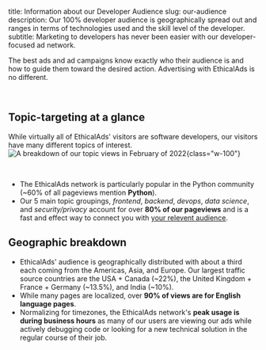 title: Information about our Developer Audience
slug: our-audience
description: Our 100% developer audience is geographically spread out and ranges in terms of technologies used and the skill level of the developer.
subtitle: Marketing to developers has never been easier with our developer-focused ad network.

The best ads and ad campaigns know exactly who their audience is
and how to guide them toward the desired action.
Advertising with EthicalAds is no different.

​
## Topic-targeting at a glance
While virtually all of EthicalAds' visitors are software developers,
our visitors have many different topics of interest.
![A breakdown of our topic views in February of 2022](../images/pages/learning-hub/topic-breakdown.png){class="w-100"}

​

* The EthicalAds network is particularly popular in the Python community (~60% of all pageviews mention **Python**).
* Our 5 main topic groupings, *frontend*, *backend*, *devops*, *data science*, and *security/privacy* account for over **80% of our pageviews**
  and is a fast and effect way to connect you with [your relevent audience](https://www.ethicalads.io/advertisers/?ref=our-audience#audiences).



## Geographic breakdown

* EthicalAds' audience is geographically distributed
  with about a third each coming from the Americas, Asia, and Europe.
  Our largest traffic source countries are the USA + Canada (~22%), the United Kingdom + France + Germany (~13.5%), and India (~10%).
* While many pages are localized, over **90% of views are for English language pages**.
* Normalizing for timezones, the EthicalAds network's **peak usage is during business hours** as
  many of our users are viewing our ads while actively debugging code or looking for a new technical solution
  in the regular course of their job.
